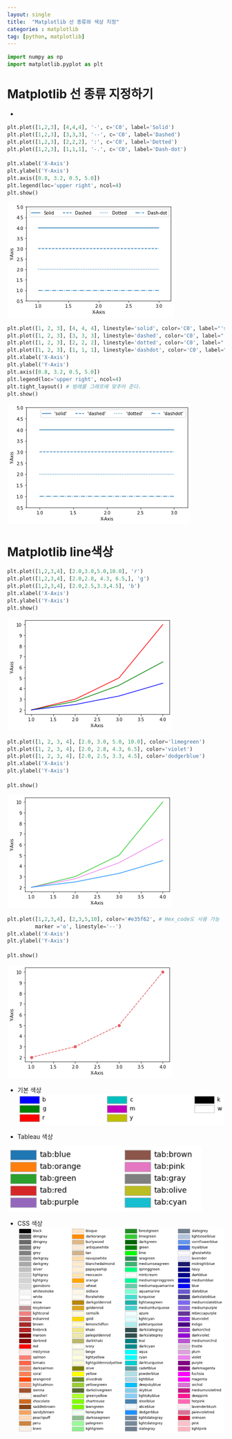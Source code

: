```yaml
---
layout: single
title:  "Matplotlib 선 종류와 색상 지정"
categories : matplotlib
tag: [python, matplotlib]
---
```



```python
import numpy as np
import matplotlib.pyplot as plt
```

# Matplotlib 선 종류 지정하기
- 


```python
plt.plot([1,2,3], [4,4,4], '-', c='C0', label='Solid')
plt.plot([1,2,3], [3,3,3], '--', c='C0', label='Dashed')
plt.plot([1,2,3], [2,2,2], ':', c='C0', label='Dotted')
plt.plot([1,2,3], [1,1,1], '-.', c='C0', label='Dash-dot')

plt.xlabel('X-Axis')
plt.ylabel('Y-Axis')
plt.axis([0.8, 3.2, 0.5, 5.0])
plt.legend(loc='upper right', ncol=4)
plt.show()

```


![Foo](/images/Matplotlib_4_files/Matplotlib_4_2_0.png)



```python
plt.plot([1, 2, 3], [4, 4, 4], linestyle='solid', color='C0', label="'solid'")
plt.plot([1, 2, 3], [3, 3, 3], linestyle='dashed', color='C0', label="'dashed'")
plt.plot([1, 2, 3], [2, 2, 2], linestyle='dotted', color='C0', label="'dotted'")
plt.plot([1, 2, 3], [1, 1, 1], linestyle='dashdot', color='C0', label="'dashdot'")
plt.xlabel('X-Axis')
plt.ylabel('Y-Axis')
plt.axis([0.8, 3.2, 0.5, 5.0])
plt.legend(loc='upper right', ncol=4)
plt.tight_layout() # 범례를 그래프에 맞추어 준다.
plt.show()
```


![Foo](/images/Matplotlib_4_files/Matplotlib_4_3_0.png)


# Matplotlib line색상  


```python
plt.plot([1,2,3,4], [2.0,3.0,5.0,10.0], 'r')
plt.plot([1,2,3,4], [2.0,2.8, 4.3, 6.5,], 'g')
plt.plot([1,2,3,4], [2.0,2.5,3.3,4.5], 'b')
plt.xlabel('X-Axis')
plt.ylabel('Y-Axis')
plt.show()
```


![Foo](/images/Matplotlib_4_files/Matplotlib_4_5_0.png)



```python
plt.plot([1, 2, 3, 4], [2.0, 3.0, 5.0, 10.0], color='limegreen')
plt.plot([1, 2, 3, 4], [2.0, 2.8, 4.3, 6.5], color='violet')
plt.plot([1, 2, 3, 4], [2.0, 2.5, 3.3, 4.5], color='dodgerblue')
plt.xlabel('X-Axis')
plt.ylabel('Y-Axis')

plt.show()
```


![Foo](/images/Matplotlib_4_files/Matplotlib_4_6_0.png)



```python
plt.plot([1,2,3,4], [2,3,5,10], color='#e35f62', # Hex_code도 사용 가능
         marker ='o', linestyle='--') 
plt.xlabel('X-Axis')
plt.ylabel('Y-Axis')

plt.show()
```


![Foo](/images/Matplotlib_4_files/Matplotlib_4_7_0.png)


- 기본 색상
![Foo](/images/color/set_color_04.png)


- Tableau 색상

![Foo](/images/color/set_color_07.png)

- CSS 색상 
![Foo](/images/color/set_color_05.png)


```python

```
